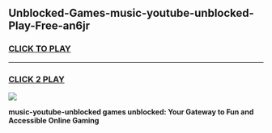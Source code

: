 
## Unblocked-Games-music-youtube-unblocked-Play-Free-an6jr
<h3>
<a href="https://premium76.site?title=music-youtube-unblocked&ref=18A1">CLICK TO PLAY</a></h3>
<hr>

<h3>
<a href="https://premium76.site?title=music-youtube-unblocked&ref=18A1">CLICK 2 PLAY</a>
  
</h3>

<a href="https://premium76.site?title=music-youtube-unblocked&ref=18A1"><img src="https://clearcache.store/games.png"></a>


**music-youtube-unblocked games unblocked: Your Gateway to Fun and Accessible Online Gaming**
